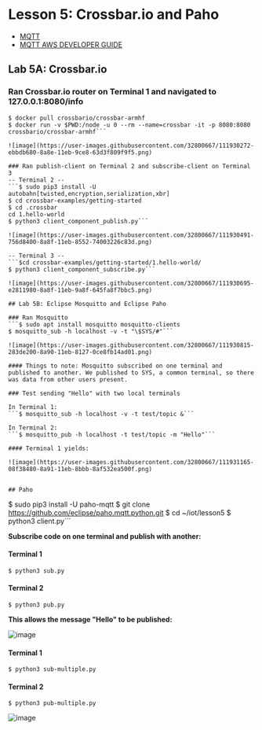 # Lesson 5: Crossbar.io and Paho

* [MQTT](https://en.wikipedia.org/wiki/MQTT)
* [MQTT AWS DEVELOPER GUIDE](https://docs.aws.amazon.com/iot/latest/developerguide/mqtt.html)

## Lab 5A: Crossbar.io

### Ran Crossbar.io router on Terminal 1 and navigated to 127.0.0.1:8080/info
```$ git clone https://github.com/crossbario/crossbar-examples
$ docker pull crossbario/crossbar-armhf
$ docker run -v $PWD:/node -u 0 --rm --name=crossbar -it -p 8080:8080 crossbario/crossbar-armhf```

![image](https://user-images.githubusercontent.com/32800667/111930272-ebbdb680-8a8e-11eb-9ce8-63d3f809f9f5.png)

### Ran publish-client on Terminal 2 and subscribe-client on Terminal 3
-- Terminal 2 --
```$ sudo pip3 install -U autobahn[twisted,encryption,serialization,xbr]
$ cd crossbar-examples/getting-started
$ cd .crossbar
cd 1.hello-world
$ python3 client_component_publish.py```

![image](https://user-images.githubusercontent.com/32800667/111930491-756d8400-8a8f-11eb-8552-74003226c83d.png)

-- Terminal 3 --
```$cd crossbar-examples/getting-started/1.hello-world/
$ python3 client_component_subscribe.py```

![image](https://user-images.githubusercontent.com/32800667/111930695-e2811980-8a8f-11eb-9a8f-645fa8f7bbc5.png)

## Lab 5B: Eclipse Mosquitto and Eclipse Paho

### Ran Mosquitto
```$ sudo apt install mosquitto mosquitto-clients
$ mosquitto_sub -h localhost -v -t "\$SYS/#"```

![image](https://user-images.githubusercontent.com/32800667/111930815-283de200-8a90-11eb-8127-0ce8fb14ad01.png)

#### Things to note: Mosquitto subscribed on one terminal and published to another. We published to SYS, a common terminal, so there was data from other users present.

### Test sending "Hello" with two local terminals

In Terminal 1:
```$ mosquitto_sub -h localhost -v -t test/topic &```

In Terminal 2:
```$ mosquitto_pub -h localhost -t test/topic -m "Hello"```

#### Terminal 1 yields:

![image](https://user-images.githubusercontent.com/32800667/111931165-08f38480-8a91-11eb-8bbb-8af532ea500f.png)


## Paho
```
$ sudo pip3 install -U paho-mqtt
$ git clone https://github.com/eclipse/paho.mqtt.python.git
$ cd ~/iot/lesson5
$ python3 client.py```

**Subscribe code on one terminal and publish with another:**

#### Terminal 1
```$ python3 sub.py```

#### Terminal 2
```$ python3 pub.py```

**This allows the message "Hello" to be published:**

![image](https://user-images.githubusercontent.com/32800667/111931389-7f908200-8a91-11eb-8046-45df9ce65e6c.png)

#### Terminal 1
```$ python3 sub-multiple.py```

#### Terminal 2
```$ python3 pub-multiple.py```

![image](https://user-images.githubusercontent.com/32800667/111931506-b9618880-8a91-11eb-8f5e-d8efcfcab5c8.png)


